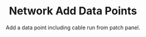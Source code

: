 ---
sort_key: 16
layout: "sku"
id: network-add-data-points-data-point
title: "Network Add Data Points"
heading: "Network Add Data Points"
subtitle: "Add a data point including cable run from patch panel."
category: "On-Demand Support"
category_description: "Technical support at on-demand rates."
features:
 - feature: "We use CAT6 for speeds of up to 10Gbps."
price: "120"
unit: "data point"
---